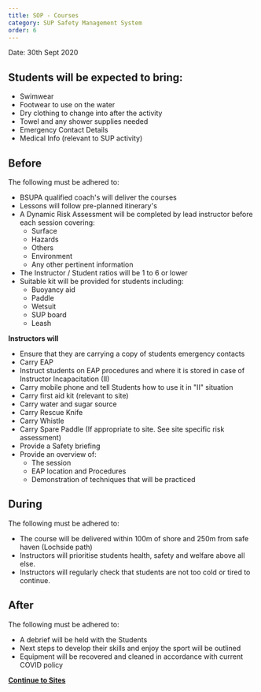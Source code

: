 ```yaml
---
title: SOP - Courses
category: SUP Safety Management System
order: 6
---
```

Date: 30th Sept 2020

## Students will be expected to bring:
  - Swimwear
  - Footwear to use on the water
  - Dry clothing to change into after the activity
  - Towel and any shower supplies needed
  - Emergency Contact Details
  - Medical Info (relevant to SUP activity)


## Before
The following must be adhered to:
- BSUPA qualified coach's will deliver the courses
- Lessons will follow pre-planned itinerary's
- A Dynamic Risk Assessment will be completed by lead instructor before each session covering:
  - Surface
  - Hazards
  - Others
  - Environment
  - Any other pertinent information
- The Instructor / Student ratios will be 1 to 6 or lower
- Suitable kit will be provided for students including:
  - Buoyancy aid
  - Paddle
  - Wetsuit
  - SUP board
  - Leash

**Instructors will**
  - Ensure that they are carrying a copy of students emergency contacts
  - Carry EAP
  - Instruct students on EAP procedures and where it is stored in case of Instructor Incapacitation (II)
  - Carry mobile phone and tell Students how to use it in "II" situation
  - Carry first aid kit (relevant to site)
  - Carry water and sugar source
  - Carry Rescue Knife
  - Carry Whistle
  - Carry Spare Paddle (If appropriate to site. See site specific risk assessment)
  - Provide a Safety briefing
  - Provide an overview of:
    - The session
    - EAP location and Procedures
    - Demonstration of techniques that will be practiced

## During
The following must be adhered to:
- The course will be delivered within 100m of shore and 250m from safe haven (Lochside path)
- Instructors will prioritise students health, safety and welfare above all else.
- Instructors will regularly check that students are not too cold or tired to continue.


## After
The following must be adhered to:
- A debrief will be held with the Students
- Next steps to develop their skills and enjoy the sport will be outlined
- Equipment will be recovered and cleaned in accordance with current COVID policy

**[Continue to Sites](/clyde/Content/10-SUP_SOP_SITES/)**
